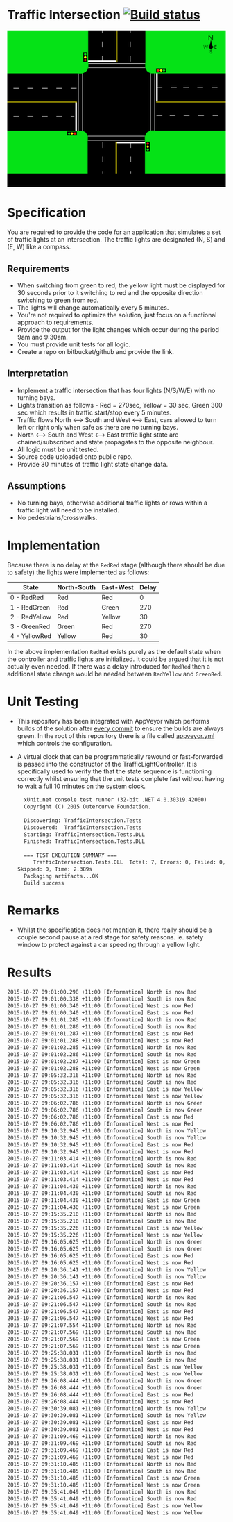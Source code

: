 # Traffic Intersection [![Build status](https://ci.appveyor.com/api/projects/status/vmwsabmeub8r14c5?svg=true)](https://ci.appveyor.com/project/ghuntley/trafficintersection)

<!--[![Play Video](https://i.imgur.com/izcC3UH.png)](https://ghuntley.wistia.com/medias/4z2sn5u49c)
-->

![Traffic Intersection](https://raw.githubusercontent.com/ghuntley/trafficintersection/master/assets/trafficintersection.png)

# Specification
You are required to provide the code for an application that simulates a set of traffic lights at
an intersection. The traffic lights are designated (N, S) and (E, W) like a compass.

## Requirements
* When switching from green to red, the yellow light must be displayed for 30 seconds prior to it switching to red and the opposite direction switching to green from red.
* The lights will change automatically every 5 minutes.
* You're not required to optimize the solution, just focus on a functional approach to requirements.
* Provide the output for the light changes which occur during the period 9am and 9:30am.
* You must provide unit tests for all logic.
* Create a repo on bitbucket/github and provide the link.

## Interpretation
* Implement a traffic intersection that has four lights (N/S/W/E) with no turning bays.
* Lights transition as follows - Red = 270sec, Yellow = 30 sec, Green 300 sec which results in traffic start/stop every 5 minutes.
* Traffic flows North <--> South and West <--> East, cars allowed to turn left or right only when safe as there are no turning bays.
* North <--> South and West <--> East traffic light state are chained/subscribed and state propagates to the opposite neighbour.
* All logic must be unit tested.
* Source code uploaded onto public repo.
* Provide 30 minutes of traffic light state change data.

## Assumptions
* No turning bays, otherwise additional traffic lights or rows within a traffic light will need to be installed.
* No pedestrians/crosswalks.

# Implementation

Because there is no delay at the `RedRed` stage (although there should be due to safety) the lights were implemented as follows:


State         | North-South | East-West | Delay
------------- | ------------|-----------|-------
0 - RedRed    | Red         | Red       | 0
1 - RedGreen  | Red         | Green     | 270
2 - RedYellow | Red         | Yellow    | 30
3 - GreenRed  | Green       | Red       | 270
4 - YellowRed | Yellow      | Red       | 30

In the above implementation `RedRed` exists purely as the default state when the controller and traffic lights are initialized. It could be argued that it is not actually even needed. If there was a delay introduced for `RedRed` then a additional state change would be needed between `RedYellow` and `GreenRed`.

# Unit Testing
* This repository has been integrated with AppVeyor which performs builds of the solution after [every commit](https://ci.appveyor.com/project/ghuntley/trafficintersection) to ensure the builds are always green. In the root of this repository there is a file called [appveyor.yml](https://github.com/ghuntley/trafficintersection/blob/master/appveyor.yml) which controls the configuration.

* A virtual clock that can be programmatically rewound or fast-forwarded is passed into the constructor of the TrafficLightController. It is specifically used to verify the that the state sequence is functioning correctly whilst ensuring that the unit tests complete fast without having to wait a full 10 minutes on the system clock.

		xUnit.net console test runner (32-bit .NET 4.0.30319.42000)
		Copyright (C) 2015 Outercurve Foundation.

		Discovering: TrafficIntersection.Tests
		Discovered:  TrafficIntersection.Tests
		Starting: TrafficIntersection.Tests.DLL
		Finished: TrafficIntersection.Tests.DLL

		=== TEST EXECUTION SUMMARY ===
		   TrafficIntersection.Tests.DLL  Total: 7, Errors: 0, Failed: 0, Skipped: 0, Time: 2.389s
		Packaging artifacts...OK
		Build success

# Remarks
* Whilst the specification does not mention it, there really should be a couple second pause at a red stage for safety reasons. ie. safety window to protect against a car speeding through a yellow light.

# Results

    2015-10-27 09:01:00.298 +11:00 [Information] North is now Red
    2015-10-27 09:01:00.338 +11:00 [Information] South is now Red
    2015-10-27 09:01:00.340 +11:00 [Information] West is now Red
    2015-10-27 09:01:00.340 +11:00 [Information] East is now Red
    2015-10-27 09:01:01.285 +11:00 [Information] North is now Red
    2015-10-27 09:01:01.286 +11:00 [Information] South is now Red
    2015-10-27 09:01:01.287 +11:00 [Information] East is now Red
    2015-10-27 09:01:01.288 +11:00 [Information] West is now Red
    2015-10-27 09:01:02.285 +11:00 [Information] North is now Red
    2015-10-27 09:01:02.286 +11:00 [Information] South is now Red
    2015-10-27 09:01:02.287 +11:00 [Information] East is now Green
    2015-10-27 09:01:02.288 +11:00 [Information] West is now Green
    2015-10-27 09:05:32.316 +11:00 [Information] North is now Red
    2015-10-27 09:05:32.316 +11:00 [Information] South is now Red
    2015-10-27 09:05:32.316 +11:00 [Information] East is now Yellow
    2015-10-27 09:05:32.316 +11:00 [Information] West is now Yellow
    2015-10-27 09:06:02.786 +11:00 [Information] North is now Green
    2015-10-27 09:06:02.786 +11:00 [Information] South is now Green
    2015-10-27 09:06:02.786 +11:00 [Information] East is now Red
    2015-10-27 09:06:02.786 +11:00 [Information] West is now Red
    2015-10-27 09:10:32.945 +11:00 [Information] North is now Yellow
    2015-10-27 09:10:32.945 +11:00 [Information] South is now Yellow
    2015-10-27 09:10:32.945 +11:00 [Information] East is now Red
    2015-10-27 09:10:32.945 +11:00 [Information] West is now Red
    2015-10-27 09:11:03.414 +11:00 [Information] North is now Red
    2015-10-27 09:11:03.414 +11:00 [Information] South is now Red
    2015-10-27 09:11:03.414 +11:00 [Information] East is now Red
    2015-10-27 09:11:03.414 +11:00 [Information] West is now Red
    2015-10-27 09:11:04.430 +11:00 [Information] North is now Red
    2015-10-27 09:11:04.430 +11:00 [Information] South is now Red
    2015-10-27 09:11:04.430 +11:00 [Information] East is now Green
    2015-10-27 09:11:04.430 +11:00 [Information] West is now Green
    2015-10-27 09:15:35.210 +11:00 [Information] North is now Red
    2015-10-27 09:15:35.210 +11:00 [Information] South is now Red
    2015-10-27 09:15:35.226 +11:00 [Information] East is now Yellow
    2015-10-27 09:15:35.226 +11:00 [Information] West is now Yellow
    2015-10-27 09:16:05.625 +11:00 [Information] North is now Green
    2015-10-27 09:16:05.625 +11:00 [Information] South is now Green
    2015-10-27 09:16:05.625 +11:00 [Information] East is now Red
    2015-10-27 09:16:05.625 +11:00 [Information] West is now Red
    2015-10-27 09:20:36.141 +11:00 [Information] North is now Yellow
    2015-10-27 09:20:36.141 +11:00 [Information] South is now Yellow
    2015-10-27 09:20:36.157 +11:00 [Information] East is now Red
    2015-10-27 09:20:36.157 +11:00 [Information] West is now Red
    2015-10-27 09:21:06.547 +11:00 [Information] North is now Red
    2015-10-27 09:21:06.547 +11:00 [Information] South is now Red
    2015-10-27 09:21:06.547 +11:00 [Information] East is now Red
    2015-10-27 09:21:06.547 +11:00 [Information] West is now Red
    2015-10-27 09:21:07.554 +11:00 [Information] North is now Red
    2015-10-27 09:21:07.569 +11:00 [Information] South is now Red
    2015-10-27 09:21:07.569 +11:00 [Information] East is now Green
    2015-10-27 09:21:07.569 +11:00 [Information] West is now Green
    2015-10-27 09:25:38.031 +11:00 [Information] North is now Red
    2015-10-27 09:25:38.031 +11:00 [Information] South is now Red
    2015-10-27 09:25:38.031 +11:00 [Information] East is now Yellow
    2015-10-27 09:25:38.031 +11:00 [Information] West is now Yellow
    2015-10-27 09:26:08.444 +11:00 [Information] North is now Green
    2015-10-27 09:26:08.444 +11:00 [Information] South is now Green
    2015-10-27 09:26:08.444 +11:00 [Information] East is now Red
    2015-10-27 09:26:08.444 +11:00 [Information] West is now Red
    2015-10-27 09:30:39.081 +11:00 [Information] North is now Yellow
    2015-10-27 09:30:39.081 +11:00 [Information] South is now Yellow
    2015-10-27 09:30:39.081 +11:00 [Information] East is now Red
    2015-10-27 09:30:39.081 +11:00 [Information] West is now Red
    2015-10-27 09:31:09.469 +11:00 [Information] North is now Red
    2015-10-27 09:31:09.469 +11:00 [Information] South is now Red
    2015-10-27 09:31:09.469 +11:00 [Information] East is now Red
    2015-10-27 09:31:09.469 +11:00 [Information] West is now Red
    2015-10-27 09:31:10.485 +11:00 [Information] North is now Red
    2015-10-27 09:31:10.485 +11:00 [Information] South is now Red
    2015-10-27 09:31:10.485 +11:00 [Information] East is now Green
    2015-10-27 09:31:10.485 +11:00 [Information] West is now Green
    2015-10-27 09:35:41.049 +11:00 [Information] North is now Red
    2015-10-27 09:35:41.049 +11:00 [Information] South is now Red
    2015-10-27 09:35:41.049 +11:00 [Information] East is now Yellow
    2015-10-27 09:35:41.049 +11:00 [Information] West is now Yellow
